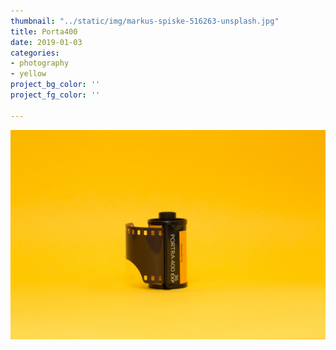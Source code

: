 ```yaml
---
thumbnail: "../static/img/markus-spiske-516263-unsplash.jpg"
title: Porta400
date: 2019-01-03
categories:
- photography
- yellow
project_bg_color: ''
project_fg_color: ''

---
```

![](../static/img/markus-spiske-516263-unsplash.jpg)